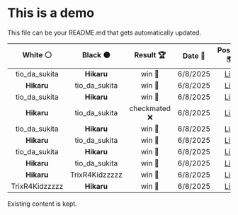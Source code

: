 # This is a demo

This file can be your README.md that gets automatically updated.

<!--START_SECTION:chessStats-->
<!-- Automatically generated with https://github.com/Balastrong/chess-stats-action -->

| White ⚪ | Black ⚫ | Result 🏆 | Date 📅 | Position 🗺️ |
|:---:|:---:|:---:|:---:|:---:|
| tio_da_sukita | **Hikaru** | win 🥇 | 6/8/2025 | <a href="http://www.ee.unb.ca/cgi-bin/tervo/fen.pl?select=3r4/1p3Bk1/p5p1/2p1b3/P6p/1P2Pp1q/3r1P2/1RQ2RK1 w - - 0 33">Link</a> |
| **Hikaru** | tio_da_sukita | win 🥇 | 6/8/2025 | <a href="http://www.ee.unb.ca/cgi-bin/tervo/fen.pl?select=r2q1rk1/1pp1npp1/1b1p1B2/3B4/1p2P2N/P2P4/2PQ2PP/2KR1R2 w - - 1 19">Link</a> |
| tio_da_sukita | **Hikaru** | win 🥇 | 6/8/2025 | <a href="http://www.ee.unb.ca/cgi-bin/tervo/fen.pl?select=1r4k1/pq5p/3p4/2pPp3/Q2bBpP1/P6P/KP6/1R6 w - - 5 32">Link</a> |
| **Hikaru** | tio_da_sukita | checkmated ❌ | 6/8/2025 | <a href="http://www.ee.unb.ca/cgi-bin/tervo/fen.pl?select=4Kqk1/3P1n1p/4B3/8/3NP1P1/8/7P/8 w - - 4 61">Link</a> |
| tio_da_sukita | **Hikaru** | win 🥇 | 6/8/2025 | <a href="http://www.ee.unb.ca/cgi-bin/tervo/fen.pl?select=r3r3/1p3pkp/p3b1p1/2P1q3/2P5/4P3/P1Q1BPPP/5RK1 w - - 1 23">Link</a> |
| **Hikaru** | tio_da_sukita | win 🥇 | 6/8/2025 | <a href="http://www.ee.unb.ca/cgi-bin/tervo/fen.pl?select=3R1q2/5p1k/r3pP1p/2p5/1nP3Q1/1P4P1/5P1P/6K1 b - - 0 32">Link</a> |
| tio_da_sukita | **Hikaru** | win 🥇 | 6/8/2025 | <a href="http://www.ee.unb.ca/cgi-bin/tervo/fen.pl?select=r3k2r/pp2pp1p/2pp2p1/4b3/4P2P/1P3P2/P1K2P2/3R3R w kq - 2 19">Link</a> |
| **Hikaru** | tio_da_sukita | win 🥇 | 6/8/2025 | <a href="http://www.ee.unb.ca/cgi-bin/tervo/fen.pl?select=rn1qk2r/2pbbppp/p4n2/1p1pP3/8/2N2NP1/PP2QPBP/R1BR2K1 b - - 0 14">Link</a> |
| **Hikaru** | TrixR4Kidzzzzz | win 🥇 | 6/8/2025 | <a href="http://www.ee.unb.ca/cgi-bin/tervo/fen.pl?select=8/6k1/3R4/5KP1/3P1P2/8/8/6r1 b - - 2 49">Link</a> |
| TrixR4Kidzzzzz | **Hikaru** | win 🥇 | 6/8/2025 | <a href="http://www.ee.unb.ca/cgi-bin/tervo/fen.pl?select=5rk1/3R1p2/3b2p1/6P1/8/4p3/3pK3/8 w - - 0 52">Link</a> |

<!--END_SECTION:chessStats-->

Existing content is kept.
